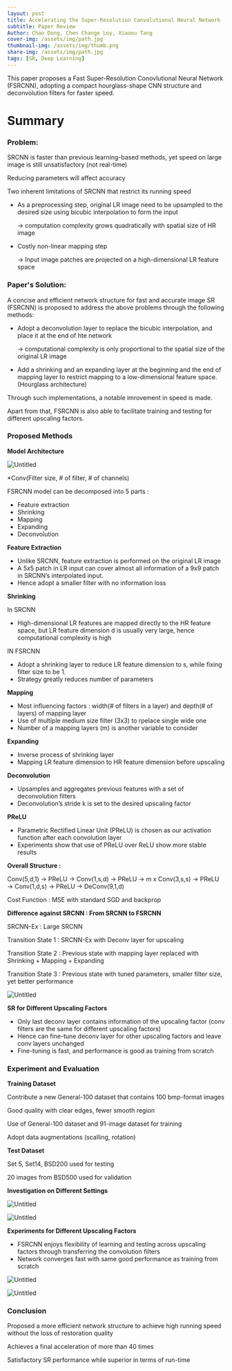 ```yaml
---
layout: post
title: Accelerating the Super-Resolution Convolutional Neural Network
subtitle: Paper Review
Author: Chao Dong, Chen Change Loy, Xiaoou Tang
cover-img: /assets/img/path.jpg
thumbnail-img: /assets/img/thumb.png
share-img: /assets/img/path.jpg
tags: [SR, Deep Learning]
---
```


This paper proposes a Fast Super-Resolution Conovlutional Neural Network (FSRCNN), adopting a compact hourglass-shape CNN structure and deconvolution filters for faster speed.

# Summary

### Problem:

SRCNN is faster than previous learning-based methods, yet speed on large image is still unsatisfactory (not real-time)

Reducing parameters will affect accuracy

Two inherent limitations of SRCNN that restrict its running speed

- As a preprocessing step, original LR image need to be upsampled to the desired size using bicubic interpolation to form the input
    
    → computation complexity grows quadratically with spatial size of HR image
    
- Costly non-linear mapping step
    
    → Input image patches are projected on a high-dimensional LR feature space
    

### Paper's **Solution:**

A concise and efficient network structure for fast and accurate image SR (FSRCNN) is proposed to address the above problems through the following methods:

- Adopt a deconvolution layer to replace the bicubic interpolation, and place it at the end of hte network
    
    → computational complexity is only proportional to the spatial size of the original LR image
    
- Add a shrinking and an expanding layer at the beginning and the end of mapping layer to restrict mapping to a low-dimensional feature space. (Hourglass architecture)

Through such implementations, a notable imrovement in speed is made.

Apart from that, FSRCNN is also able to facilitate training and testing for different upscaling factors.

### Proposed Methods

**Model Architecture**

![Untitled](2021-01-07-FSRCNN/Untitled.png)

*Conv(Filter size, # of filter, # of channels)

FSRCNN model can be decomposed into 5 parts :

- Feature extraction
- Shrinking
- Mapping
- Expanding
- Deconvolution

**Feature Extraction**

- Unlike SRCNN, feature extraction is performed on the original LR image
- A 5x5 patch in LR input can cover almost all information of a 9x9 patch in SRCNN’s interpolated input.
- Hence adopt a smaller filter with no information loss

**Shrinking**

In SRCNN

- High-dimensional LR features are mapped directly to the HR feature space, but LR feature dimension d is usually very large, hence computational complexity is high

IN FSRCNN

- Adopt a shrinking layer to reduce LR feature dimension to s, while fixing filter size to be 1.
- Strategy greatly reduces number of parameters

**Mapping**

- Most influencing factors : width(# of filters in a layer) and depth(# of layers) of mapping layer
- Use of multiple medium size filter (3x3) to rpelace single wide one
- Number of a mapping layers (m) is another variable to consider

**Expanding**

- Inverse process of shrinking layer
- Mapping LR feature dimension to HR feature dimension before upscaling

**Deconvolution**

- Upsamples and aggregates previous features with a set of deconvolution filters
- Deconvolution’s stride k is set to the desired upscaling factor

**PReLU**

- Parametric Rectified Linear Unit (PReLU) is chosen as our activation function after each convolution layer
- Experiments show that use of PReLU over ReLU show more stable results

**Overall Structure :**

Conv(5,d,1) → PReLU → Conv(1,s,d) → PReLU → m x Conv(3,s,s) → PReLU → Conv(1,d,s) → PReLU → DeConv(9,1,d)

Cost Function : MSE with standard SGD and backprop

**Difference against SRCNN : From SRCNN to FSRCNN**

SRCNN-Ex : Large SRCNN

Transition State 1 : SRCNN-Ex with Deconv layer for upscaling

Transition State 2 : Previous state with mapping layer replaced with Shrinking + Mapping + Expanding

Transition State 3 : Previous state with tuned parameters, smaller filter size, yet better performance

![Untitled](2021-01-07-FSRCNN/Untitled1.png)

**SR for Different Upscaling Factors**

- Only last deconv layer contains information of the upscaling factor (conv filters are the same for different upscaling factors)
- Hence can fine-tune deconv layer for other upscaling factors and leave conv layers unchanged
- Fine-tuning is fast, and performance is good as training from scratch

### Experiment and Evaluation

**Training Dataset**

Contribute a new General-100 dataset that contains 100 bmp-format images

Good quality with clear edges, fewer smooth region

Use of General-100 dataset and 91-image dataset for training

Adopt data augmentations (scalling, rotation)

**Test Dataset**

Set 5, Set14, BSD200 used for testing

20 images from BSD500 used for validation

**Investigation on Different Settings**

![Untitled](2021-01-07-FSRCNN/Untitled2.png)

![Untitled](2021-01-07-FSRCNN/Untitled3.png)

**Experiments for Different Upscaling Factors**

- FSRCNN enjoys flexibility of learning and testing across upscaling factors through transferring the convolution filters
- Network converges fast with same good performance as training from scratch

![Untitled](2021-01-07-FSRCNN/Untitled4.png)

![Untitled](2021-01-07-FSRCNN/Untitled5.png)

### Conclusion

Proposed a more efficient network structure to achieve high running speed without the loss of restoration quality

Achieves a final acceleration of more than 40 times

Satisfactory SR performance while superior in terms of run-time
